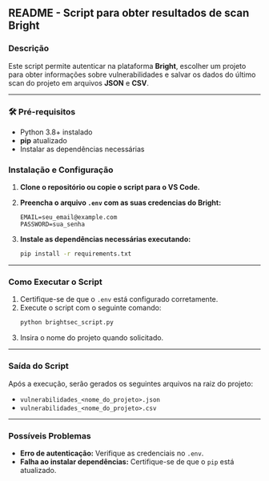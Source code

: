 ## **README - Script para obter resultados de scan Bright**  

### **Descrição**  
Este script permite autenticar na plataforma **Bright**, escolher um projeto para obter informações sobre vulnerabilidades e salvar os dados do último scan do projeto em arquivos **JSON** e **CSV**. 

---

### 🛠 **Pré-requisitos**  
- Python 3.8+ instalado  
- **pip** atualizado  
- Instalar as dependências necessárias  

### **Instalação e Configuração**  

1. **Clone o repositório ou copie o script para o VS Code.**  

2. **Preencha o arquivo `.env` com as suas credencias do Bright:**  
   ```plaintext
   EMAIL=seu_email@example.com
   PASSWORD=sua_senha

3. **Instale as dependências necessárias executando:**  
   ```bash
   pip install -r requirements.txt
   ```

---

### **Como Executar o Script**  
1. Certifique-se de que o `.env` está configurado corretamente.  
2. Execute o script com o seguinte comando:  
   ```bash
   python brightsec_script.py
   ```  
3. Insira o nome do projeto quando solicitado.  

---

### **Saída do Script**  
Após a execução, serão gerados os seguintes arquivos na raiz do projeto:  
- `vulnerabilidades_<nome_do_projeto>.json`  
- `vulnerabilidades_<nome_do_projeto>.csv`  

---

### **Possíveis Problemas**  
- **Erro de autenticação:** Verifique as credenciais no `.env`.  
- **Falha ao instalar dependências:** Certifique-se de que o `pip` está atualizado.  

